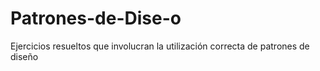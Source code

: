 # Patrones-de-Dise-o
Ejercicios resueltos que involucran la utilización correcta de patrones de diseño
